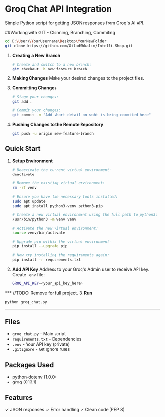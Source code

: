 # Groq Chat API Integration

Simple Python script for getting JSON responses from Groq's AI API.


##Working with GIT - Clonning, Branching, Commiting
```bash
cd C:\Users\YourUsername\Desktop\YourNewFolder
git clone https://github.com/GiladShkalim/Intelli-Shop.git
```
1. **Creating a New Branch**
   ```bash
   # Create and switch to a new branch:
   git checkout -b new-feature-branch
   ```

2. **Making Changes**
   Make your desired changes to the project files.

3. **Committing Changes**
   ```bash
   # Stage your changes:
   git add .
   ```
   ```bash
   # Commit your changes:
   git commit -m "Add short detail on waht is being commited here"
   ```
4. **Pushing Changes to the Remote Repository**
   ```bash
   git push -u origin new-feature-branch
   ```


## Quick Start

1. **Setup Environment**
   ```bash
   # Deactivate the current virtual environment:
   deactivate

   # Remove the existing virtual environment:
   rm -rf venv

   # Ensure you have the necessary tools installed:
   sudo apt update
   sudo apt install python3-venv python3-pip

   # Create a new virtual environment using the full path to python3:
   /usr/bin/python3 -m venv venv

   # Activate the new virtual environment:
   source venv/bin/activate

   # Upgrade pip within the virtual environment:
   pip install --upgrade pip

   # Now try installing the requirements again:
   pip install -r requirements.txt
   ```

2. **Add API Key**
   Address to your Groq's Admin user to receive API key.
   Create `.env` file:
   ```bash
   GROQ_API_KEY=<your_api_key_here>
   ```

*** //TODO: Remove for full project.
3. **Run**
   ```bash
   python groq_chat.py
   ```
***

## Files
- `groq_chat.py` - Main script
- `requirements.txt` - Dependencies
- `.env` - Your API key (private)
- `.gitignore` - Git ignore rules

## Packages Used
- python-dotenv (1.0.0)
- groq (0.13.1)

## Features
✓ JSON responses
✓ Error handling
✓ Clean code (PEP 8) 